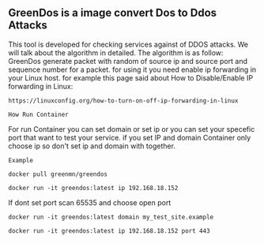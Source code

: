 ## GreenDos is a image convert Dos to Ddos Attacks


This tool is developed for checking services against of DDOS attacks.
We will talk about the algorithm in detailed. The algorithm is as follow:
GreenDos generate packet with random of source ip and source port and sequence number for a packet.
for using it you need enable ip forwarding in your Linux host.
for example this page said about How to Disable/Enable IP forwarding in Linux:

```
https://linuxconfig.org/how-to-turn-on-off-ip-forwarding-in-linux
```

```How Run Container```

For run Container you can set domain or set ip or you can set your specefic port that want to test your service.
if you set IP and domain Container only choose ip so don't set ip and domain with together.

```Example```

```docker pull greenmn/greendos```

```docker run -it greendos:latest ip 192.168.18.152``` 

If dont set port scan 65535 and choose open port 

```docker run -it greendos:latest domain my_test_site.example```

```docker run -it greendos:latest ip 192.168.18.152 port 443```